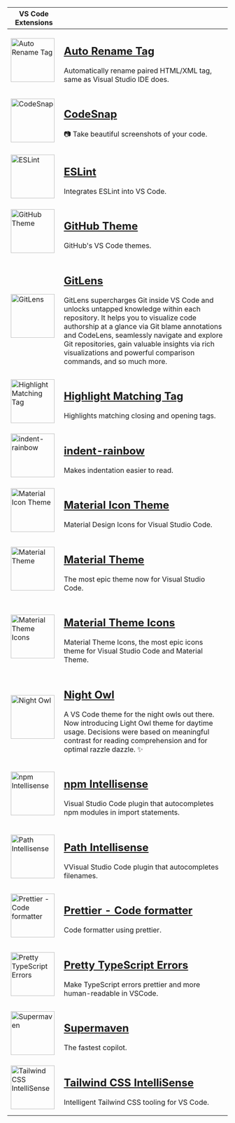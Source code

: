 | VS Code Extensions                                                                                                                                                                                                                                                                                                      |                                                                                                                                                                                                                                                                                                                                                                                                                                                            |
------------------------------------------------------------------------------------------------------------------------------------------------------------------------------------------------------------------------------------------------------------------------------------------------------------------------- | ---------------------------------------------------------------------------------------------------------------------------------------------------------------------------------------------------------------------------------------------------------------------------------------------------------------------------------------------------------------------------------------------------------------------------------------------------------- |
| <a href="https://marketplace.visualstudio.com/items?itemName=formulahendry.auto-rename-tag"><img width="100" src="https://formulahendry.gallerycdn.vsassets.io/extensions/formulahendry/auto-rename-tag/0.1.10/1644319230173/Microsoft.VisualStudio.Services.Icons.Default" alt="Auto Rename Tag">                      | <h2><a href="https://marketplace.visualstudio.com/items?itemName=formulahendry.auto-rename-tag">Auto Rename Tag</a></h2><p>Automatically rename paired HTML/XML tag, same as Visual Studio IDE does.</p>                                                                                                                                                                                                                                                   |
| <a href="https://marketplace.visualstudio.com/items?itemName=adpyke.codesnap"><img width="100" src="https://adpyke.gallerycdn.vsassets.io/extensions/adpyke/codesnap/1.3.4/1625238962906/Microsoft.VisualStudio.Services.Icons.Default" alt="CodeSnap">                                                                 | <h2><a href="https://marketplace.visualstudio.com/items?itemName=adpyke.codesnap">CodeSnap</a></h2><p>📷 Take beautiful screenshots of your code.</p>                                                                                                                                                                                                                                                                                                      |
| <a href="https://marketplace.visualstudio.com/items?itemName=dbaeumer.vscode-eslint"><img width="100" src="https://dbaeumer.gallerycdn.vsassets.io/extensions/dbaeumer/vscode-eslint/2.3.0/1670230582430/Microsoft.VisualStudio.Services.Icons.Default" alt="ESLint">                                                   | <h2><a href="https://marketplace.visualstudio.com/items?itemName=dbaeumer.vscode-eslint">ESLint</a></h2><p>Integrates ESLint into VS Code.</p>                                                                                                                                                                                                                                                                                                             |
| <a href="https://marketplace.visualstudio.com/items?itemName=GitHub.github-vscode-theme"><img width="100" src="https://github.gallerycdn.vsassets.io/extensions/github/github-vscode-theme/6.3.2/1658208918815/Microsoft.VisualStudio.Services.Icons.Default" alt="GitHub Theme">                                       | <h2><a href="https://marketplace.visualstudio.com/items?itemName=GitHub.github-vscode-theme">GitHub Theme</a></h2><p>GitHub's VS Code themes.</p>                                                                                                                                                                                                                                                                                                          |
| <a href="https://marketplace.visualstudio.com/items?itemName=eamodio.gitlens"><img width="100" src="https://eamodio.gallerycdn.vsassets.io/extensions/eamodio/gitlens/2022.12.2304/1671786476796/Microsoft.VisualStudio.Services.Icons.Default" alt="GitLens">                                                          | <h2><a href="https://marketplace.visualstudio.com/items?itemName=eamodio.gitlens">GitLens</a></h2><p>GitLens supercharges Git inside VS Code and unlocks untapped knowledge within each repository. It helps you to visualize code authorship at a glance via Git blame annotations and CodeLens, seamlessly navigate and explore Git repositories, gain valuable insights via rich visualizations and powerful comparison commands, and so much more.</p> |
| <a href="https://marketplace.visualstudio.com/items?itemName=vincaslt.highlight-matching-tag"><img width="100" src="https://vincaslt.gallerycdn.vsassets.io/extensions/vincaslt/highlight-matching-tag/0.10.1/1624720983176/Microsoft.VisualStudio.Services.Icons.Default" alt="Highlight Matching Tag">                | <h2><a href="https://marketplace.visualstudio.com/items?itemName=vincaslt.highlight-matching-tag">Highlight Matching Tag</a></h2><p>Highlights matching closing and opening tags.</p>                                                                                                                                                                                                                                                                      |
| <a href="https://marketplace.visualstudio.com/items?itemName=oderwat.indent-rainbow"><img width="100" src="https://oderwat.gallerycdn.vsassets.io/extensions/oderwat/indent-rainbow/8.3.1/1649543509070/Microsoft.VisualStudio.Services.Icons.Default" alt="indent-rainbow">                                            | <h2><a href="https://marketplace.visualstudio.com/items?itemName=oderwat.indent-rainbow">indent-rainbow</a></h2><p>Makes indentation easier to read.</p>                                                                                                                                                                                                                                                                                                   |
| <a href="https://marketplace.visualstudio.com/items?itemName=PKief.material-icon-theme"><img width="100" src="https://pkief.gallerycdn.vsassets.io/extensions/pkief/material-icon-theme/4.23.1/1671815617902/Microsoft.VisualStudio.Services.Icons.Default" alt="Material Icon Theme">                                  | <h2><a href="https://marketplace.visualstudio.com/items?itemName=PKief.material-icon-theme">Material Icon Theme</a></h2><p>Material Design Icons for Visual Studio Code.</p>                                                                                                                                                                                                                                                                               |
| <a href="https://marketplace.visualstudio.com/items?itemName=Equinusocio.vsc-material-theme"><img width="100" src="https://equinusocio.gallerycdn.vsassets.io/extensions/equinusocio/vsc-material-theme/34.3.1/1702202597606/Microsoft.VisualStudio.Services.Icons.Default" alt="Material Theme">                       | <h2><a href="https://marketplace.visualstudio.com/items?itemName=Equinusocio.vsc-material-theme">Material Theme</a></h2><p>The most epic theme now for Visual Studio Code.</p>                                                                                                                                                                                                                                                                             |
| <a href="https://marketplace.visualstudio.com/items?itemName=Equinusocio.vsc-material-theme-icons"><img width="100" src="https://equinusocio.gallerycdn.vsassets.io/extensions/equinusocio/vsc-material-theme-icons/3.3.1/1702203516253/Microsoft.VisualStudio.Services.Icons.Default" alt="Material Theme Icons">      | <h2><a href="https://marketplace.visualstudio.com/items?itemName=Equinusocio.vsc-material-theme-icons">Material Theme Icons</a></h2><p>Material Theme Icons, the most epic icons theme for Visual Studio Code and Material Theme.</p>                                                                                                                                                                                                                      |
| <a href="https://marketplace.visualstudio.com/items?itemName=sdras.night-owl"><img width="100" src="https://sdras.gallerycdn.vsassets.io/extensions/sdras/night-owl/2.0.1/1625369748311/Microsoft.VisualStudio.Services.Icons.Default" alt="Night Owl">                                                                 | <h2><a href="https://marketplace.visualstudio.com/items?itemName=sdras.night-owl">Night Owl</a></h2><p>A VS Code theme for the night owls out there. Now introducing Light Owl theme for daytime usage. Decisions were based on meaningful contrast for reading comprehension and for optimal razzle dazzle. ✨</p>                                                                                                                                        |
| <a href="https://marketplace.visualstudio.com/items?itemName=christian-kohler.npm-intellisense"><img width="100" src="https://christian-kohler.gallerycdn.vsassets.io/extensions/christian-kohler/npm-intellisense/1.4.4/1671487986629/Microsoft.VisualStudio.Services.Icons.Default" alt="npm Intellisense">           | <h2><a href="https://marketplace.visualstudio.com/items?itemName=christian-kohler.npm-intellisense">npm Intellisense</a></h2><p>Visual Studio Code plugin that autocompletes npm modules in import statements.</p>                                                                                                                                                                                                                                         |
| <a href="https://marketplace.visualstudio.com/items?itemName=christian-kohler.path-intellisense"><img width="100" src="https://christian-kohler.gallerycdn.vsassets.io/extensions/christian-kohler/path-intellisense/2.8.4/1671488165155/Microsoft.VisualStudio.Services.Icons.Default" alt="Path Intellisense">        | <h2><a href="https://marketplace.visualstudio.com/items?itemName=christian-kohler.path-intellisense">Path Intellisense</a></h2><p>VVisual Studio Code plugin that autocompletes filenames.</p>                                                                                                                                                                                                                                                             |
| <a href="https://marketplace.visualstudio.com/items?itemName=esbenp.prettier-vscode"><img width="100" src="https://esbenp.gallerycdn.vsassets.io/extensions/esbenp/prettier-vscode/9.10.3/1669835243304/Microsoft.VisualStudio.Services.Icons.Default" alt="Prettier - Code formatter">                                 | <h2><a href="https://marketplace.visualstudio.com/items?itemName=esbenp.prettier-vscode">Prettier - Code formatter</a></h2><p>Code formatter using prettier.</p>                                                                                                                                                                                                                                                                                           |
| <a href="https://marketplace.visualstudio.com/items?itemName=yoavbls.pretty-ts-errors"><img width="100" src="https://yoavbls.gallerycdn.vsassets.io/extensions/yoavbls/pretty-ts-errors/0.5.4/1712534608793/Microsoft.VisualStudio.Services.Icons.Default" alt="Pretty TypeScript Errors">                              | <h2><a href="https://marketplace.visualstudio.com/items?itemName=yoavbls.pretty-ts-errors">Pretty TypeScript Errors</a></h2><p>Make TypeScript errors prettier and more human-readable in VSCode.</p>                                                                                                                                                                                                                                                      |
| <a href="https://marketplace.visualstudio.com/items?itemName=supermaven.supermaven"><img width="100" src="https://supermaven.gallerycdn.vsassets.io/extensions/supermaven/supermaven/1.1.12/1726681583817/Microsoft.VisualStudio.Services.Icons.Default" alt="Supermaven">                                              | <h2><a href="https://marketplace.visualstudio.com/items?itemName=supermaven.supermaven">Supermaven</a></h2><p>The fastest copilot.</p>                                                                                                                                                                                                                                                                                                                     | 
| <a href="https://marketplace.visualstudio.com/items?itemName=bradlc.vscode-tailwindcss"><img width="100" src="https://bradlc.gallerycdn.vsassets.io/extensions/bradlc/vscode-tailwindcss/0.9.11/1680168898408/Microsoft.VisualStudio.Services.Icons.Default" alt="Tailwind CSS IntelliSense">                           | <h2><a href="https://marketplace.visualstudio.com/items?itemName=esbenp.prettier-vscode">Tailwind CSS IntelliSense</a></h2><p>Intelligent Tailwind CSS tooling for VS Code.</p>                                                                                                                                                                                                                                                                            |
